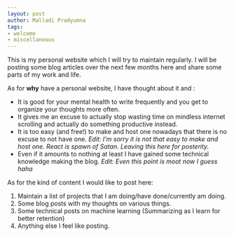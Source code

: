 ```yaml
---
layout: post
author: Malladi Pradyumna
tags:
- welcome
- miscellaneous
---
```


This is my personal website which I will try to maintain regularly. I will be posting some blog articles over the next few months here and share some parts of my work and life.

As for **why** have a personal website, I have thought about it and :

* It is good for your mental health to write frequently and you get to organize your thoughts more often.
* It gives me an excuse to actually stop wasting time on mindless internet scrolling and actually do something productive instead.
* It is too easy (and free!) to make and host one nowadays that there is no excuse to not have one.
  *Edit: I'm sorry it is not that easy to make and host one. React is spawn of Satan. Leaving this here for posterity.*
* Even if it amounts to nothing at least I have gained some technical knowledge making the blog.
  *Edit: Even this point is moot now I guess haha*

As for the kind of content I would like to post here:

1. Maintain a list of projects that I am doing/have done/currently am doing.
1. Some blog posts with my thoughts on various things.
1. Some technical posts on machine learning (Summarizing as I learn for better retention)
1. Anything else I feel like posting.
